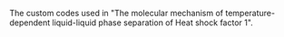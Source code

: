 The custom codes used in "The molecular mechanism of temperature-dependent liquid-liquid phase separation of Heat shock factor 1".
